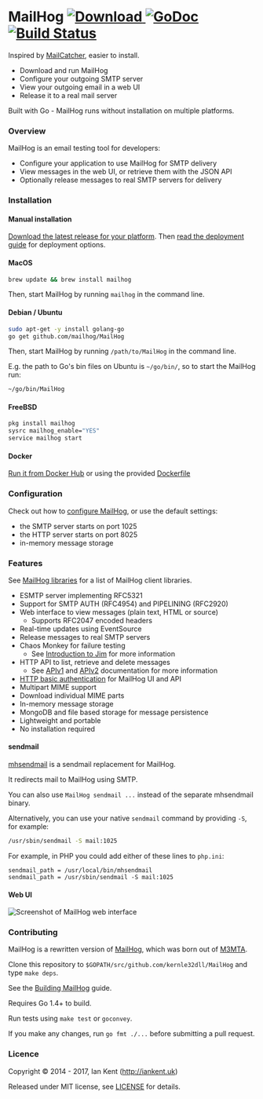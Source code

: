MailHog [ ![Download](https://img.shields.io/github/release/kernle32dll/MailHog.svg) ](https://github.com/kernle32dll/MailHog/releases/tag/v1.0.0) [![GoDoc](https://godoc.org/github.com/kernle32dll/MailHog?status.svg)](https://godoc.org/github.com/kernle32dll/MailHog) [![Build Status](https://travis-ci.org/kernle32dll/MailHog.svg?branch=master)](https://travis-ci.org/kernle32dll/MailHog)
=========

Inspired by [MailCatcher](http://mailcatcher.me/), easier to install.

* Download and run MailHog
* Configure your outgoing SMTP server
* View your outgoing email in a web UI
* Release it to a real mail server

Built with Go - MailHog runs without installation on multiple platforms.

### Overview

MailHog is an email testing tool for developers:

* Configure your application to use MailHog for SMTP delivery
* View messages in the web UI, or retrieve them with the JSON API
* Optionally release messages to real SMTP servers for delivery

### Installation

#### Manual installation
[Download the latest release for your platform](/docs/RELEASES.md). Then
[read the deployment guide](/docs/DEPLOY.md) for deployment options.

#### MacOS
```bash
brew update && brew install mailhog
```

Then, start MailHog by running `mailhog` in the command line.

#### Debian / Ubuntu
```bash
sudo apt-get -y install golang-go
go get github.com/mailhog/MailHog
```

Then, start MailHog by running `/path/to/MailHog` in the command line.

E.g. the path to Go's bin files on Ubuntu is `~/go/bin/`, so to start the MailHog run:

```bash
~/go/bin/MailHog
```

#### FreeBSD
```bash
pkg install mailhog
sysrc mailhog_enable="YES"
service mailhog start
```

#### Docker
[Run it from Docker Hub](https://registry.hub.docker.com/r/mailhog/mailhog/) or using the provided [Dockerfile](Dockerfile)

### Configuration

Check out how to [configure MailHog](/docs/CONFIG.md), or use the default settings:
  * the SMTP server starts on port 1025
  * the HTTP server starts on port 8025
  * in-memory message storage

### Features

See [MailHog libraries](docs/LIBRARIES.md) for a list of MailHog client libraries.

* ESMTP server implementing RFC5321
* Support for SMTP AUTH (RFC4954) and PIPELINING (RFC2920)
* Web interface to view messages (plain text, HTML or source)
  * Supports RFC2047 encoded headers
* Real-time updates using EventSource
* Release messages to real SMTP servers
* Chaos Monkey for failure testing
  * See [Introduction to Jim](/docs/JIM.md) for more information
* HTTP API to list, retrieve and delete messages
  * See [APIv1](/docs/APIv1.md) and [APIv2](/docs/APIv2.md) documentation for more information
* [HTTP basic authentication](docs/Auth.md) for MailHog UI and API
* Multipart MIME support
* Download individual MIME parts
* In-memory message storage
* MongoDB and file based storage for message persistence
* Lightweight and portable
* No installation required

#### sendmail

[mhsendmail](https://github.com/mailhog/mhsendmail) is a sendmail replacement for MailHog.

It redirects mail to MailHog using SMTP.

You can also use `MailHog sendmail ...` instead of the separate mhsendmail binary.

Alternatively, you can use your native `sendmail` command by providing `-S`, for example:

```bash
/usr/sbin/sendmail -S mail:1025
```

For example, in PHP you could add either of these lines to `php.ini`:

```
sendmail_path = /usr/local/bin/mhsendmail
sendmail_path = /usr/sbin/sendmail -S mail:1025
```

#### Web UI

![Screenshot of MailHog web interface](/docs/MailHog.png "MailHog web interface")

### Contributing

MailHog is a rewritten version of [MailHog](https://github.com/ian-kent/MailHog), which was born out of [M3MTA](https://github.com/ian-kent/M3MTA).

Clone this repository to ```$GOPATH/src/github.com/kernle32dll/MailHog``` and type ```make deps```.

See the [Building MailHog](/docs/BUILD.md) guide.

Requires Go 1.4+ to build.

Run tests using ```make test``` or ```goconvey```.

If you make any changes, run ```go fmt ./...``` before submitting a pull request.

### Licence

Copyright ©‎ 2014 - 2017, Ian Kent (http://iankent.uk)

Released under MIT license, see [LICENSE](LICENSE.md) for details.
